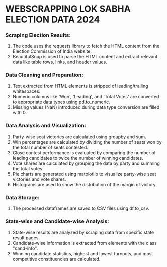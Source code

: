 # WEBSCRAPPING LOK SABHA ELECTION DATA 2024
### Scraping Election Results:
  1. The code uses the requests library to fetch the HTML content from the Election Commission of India website.
  2. BeautifulSoup is used to parse the HTML content and extract relevant data like table rows, links, and header values.
     
### Data Cleaning and Preparation:

  1. Text extracted from HTML elements is stripped of leading/trailing whitespaces.
  2. Numeric columns like 'Won', 'Leading', and 'Total Votes' are converted to appropriate data types using pd.to_numeric.
  3. Missing values (NaN) introduced during data type conversion are filled with 0.
     
### Data Analysis and Visualization:
  1. Party-wise seat victories are calculated using groupby and sum.
  2. Win percentages are calculated by dividing the number of seats won by the total number of seats contested.
  3. Close contest performance is evaluated by comparing the number of leading candidates to twice the number of winning candidates.
  4. Vote shares are calculated by grouping the data by party and summing the total votes.
  5. Pie charts are generated using matplotlib to visualize party-wise seat victories and vote shares.
  6. Histograms are used to show the distribution of the margin of victory.
     
### Data Storage:
  1. The processed dataframes are saved to CSV files using df.to_csv.

### State-wise and Candidate-wise Analysis:
  1. State-wise results are analyzed by scraping data from specific state result pages.
  2. Candidate-wise information is extracted from elements with the class "cand-info".
  3. Winning candidate statistics, highest and lowest turnouts, and most competitive constituencies are calculated.
